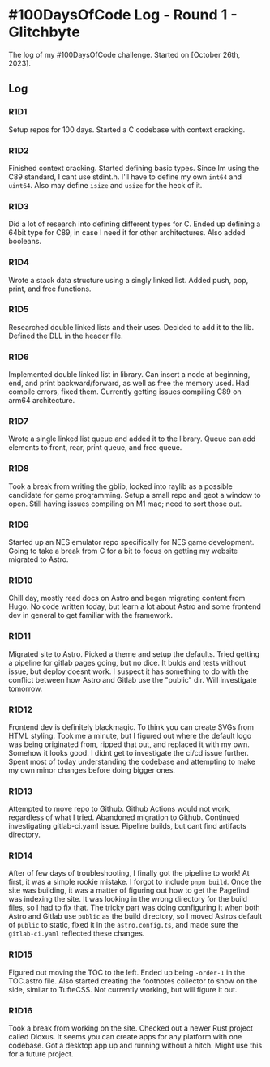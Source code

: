 # #100DaysOfCode Log - Round 1 - Glitchbyte

The log of my #100DaysOfCode challenge. Started on [October 26th, 2023].

## Log

### R1D1 
Setup repos for 100 days. Started a C codebase with context cracking.

### R1D2
Finished context cracking. Started defining basic types. Since Im using the C89 standard, I cant use stdint.h.
I'll have to define my own `int64` and `uint64`. Also may define `isize` and `usize` for the heck of it.

### R1D3
Did a lot of research into defining different types for C. Ended up defining a 64bit type for C89, in case I need it for other architectures. Also added booleans.

### R1D4
Wrote a stack data structure using a singly linked list. Added push, pop, print, and free functions.

### R1D5
Researched double linked lists and their uses. Decided to add it to the lib. Defined the DLL in the header file.

### R1D6
Implemented double linked list in library. Can insert a node at beginning, end, and print backward/forward, as well as free the memory used. Had compile errors, fixed them. Currently getting issues compiling C89 on arm64 architecture.

### R1D7
Wrote a single linked list queue and added it to the library. Queue can add elements to front, rear, print queue, and free queue.

### R1D8
Took a break from writing the gblib, looked into raylib as a possible candidate for game programming. Setup a small repo and geot a window to open. Still having issues compiling on M1 mac; need to sort those out.

### R1D9
Started up an NES emulator repo specifically for NES game development. Going to take a break from C for a bit to focus on getting my website migrated to Astro.

### R1D10
Chill day, mostly read docs on Astro and began migrating content from Hugo. No code written today, but learn a lot about Astro and some frontend dev in general to get familiar with the framework.

### R1D11
Migrated site to Astro. Picked a theme and setup the defaults. Tried getting a pipeline for gitlab pages going, but no dice. It bulds and tests without issue, but deploy doesnt work. I suspect it has something to do with the conflict between how Astro and Gitlab use the "public" dir. Will investigate tomorrow.

### R1D12
Frontend dev is definitely blackmagic. To think you can create SVGs from HTML styling. Took me a minute, but I figured out where the default logo was being originated from, ripped that out, and replaced it with my own. Somehow it looks good. I didnt get to investigate the ci/cd issue further. Spent most of today understanding the codebase and attempting to make my own minor changes before doing bigger ones.

### R1D13
Attempted to move repo to Github. Github Actions would not work, regardless of what I tried. Abandoned migration to Github. Continued investigating gitlab-ci.yaml issue. Pipeline builds, but cant find artifacts directory.

### R1D14
After of few days of troubleshooting, I finally got the pipeline to work! At first, it was a simple rookie mistake. I forgot to include `pnpm build`. Once the site was building, it was a matter of figuring out how to get the Pagefind was indexing the site. It was looking in the wrong directory for the build files, so I had to fix that. The tricky part was doing configuring it when both Astro and Gitlab use `public` as the build directory, so I moved Astros default of `public` to static, fixed it in the `astro.config.ts`, and made sure the `gitlab-ci.yaml` reflected these changes.

### R1D15
Figured out moving the TOC to the left. Ended up being `-order-1` in the TOC.astro file. Also started creating the footnotes collector to show on the side, similar to TufteCSS. Not currently working, but will figure it out.

### R1D16
Took a break from working on the site. Checked out a newer Rust project called Dioxus. It seems you can create apps for any platform with one codebase. Got a desktop app up and running without a hitch. Might use this for a future project.